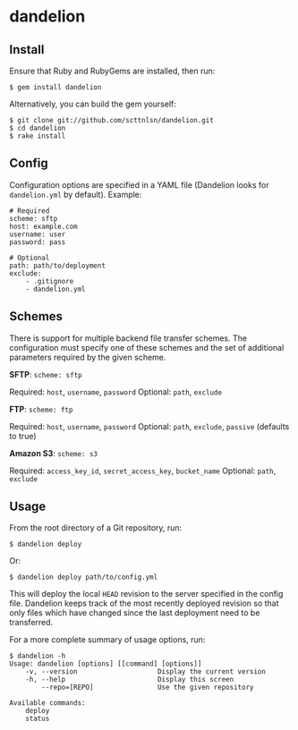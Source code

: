 dandelion
=========

Install
-------
Ensure that Ruby and RubyGems are installed, then run:

    $ gem install dandelion
    
Alternatively, you can build the gem yourself:

    $ git clone git://github.com/scttnlsn/dandelion.git
    $ cd dandelion
    $ rake install
    
Config
------
Configuration options are specified in a YAML file (Dandelion looks for 
`dandelion.yml` by default). Example:

    # Required
    scheme: sftp
    host: example.com
    username: user
    password: pass
    
    # Optional
    path: path/to/deployment
    exclude:
        - .gitignore
        - dandelion.yml

Schemes
-------
There is support for multiple backend file transfer schemes.  The configuration
must specify one of these schemes and the set of additional parameters required
by the given scheme.

**SFTP**: `scheme: sftp`

Required: `host`, `username`, `password`
Optional: `path`, `exclude`
    
**FTP**: `scheme: ftp`

Required: `host`, `username`, `password`
Optional: `path`, `exclude`, `passive` (defaults to true)
    
**Amazon S3**: `scheme: s3`

Required: `access_key_id`, `secret_access_key`, `bucket_name`
Optional: `path`, `exclude`

Usage
-----
From the root directory of a Git repository, run:

    $ dandelion deploy
    
Or:

    $ dandelion deploy path/to/config.yml
    
This will deploy the local `HEAD` revision to the server specified in the config
file.  Dandelion keeps track of the most recently deployed revision so that only
files which have changed since the last deployment need to be transferred.

For a more complete summary of usage options, run:

    $ dandelion -h
    Usage: dandelion [options] [[command] [options]]
        -v, --version                    Display the current version
        -h, --help                       Display this screen
            --repo=[REPO]                Use the given repository

    Available commands:
        deploy
        status